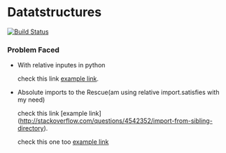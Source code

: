 # Datatstructures
[![Build Status](https://travis-ci.org/sabareeshkk/Datatstructures.svg?branch=master)](https://travis-ci.org/sabareeshkk/Datatstructures)

### Problem Faced
*   With relative inputes in python 

    check this link [example link](http://stackoverflow.com/questions/1918539/can-anyone-explain-pythons-relative-imports).

*   Absolute imports to the Rescue(am using relative import.satisfies with my need)
   
    check this link [example link] (http://stackoverflow.com/questions/4542352/import-from-sibling-directory).
    
    check this one too [example link](https://askubuntu.com/questions/470982/how-to-add-a-python-module-to-syspath/471168) 
    